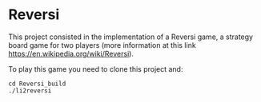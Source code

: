 # Reversi

This project consisted in the implementation of a Reversi game, a strategy board game for two players (more information at this link https://en.wikipedia.org/wiki/Reversi).

To play this game you need to clone this project and:

```
cd Reversi_build
./li2reversi
```
